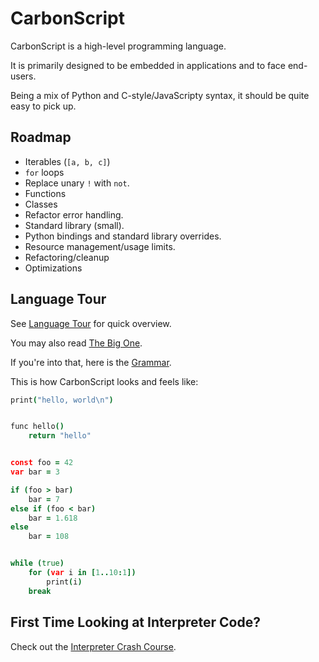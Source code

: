 # CarbonScript

CarbonScript is a high-level programming language.

It is primarily designed to be embedded in applications and to face
end-users.

Being a mix of Python and C-style/JavaScripty syntax, it should be quite
easy to pick up.

## Roadmap

- Iterables (`[a, b, c]`)
- `for` loops
- Replace unary `!` with `not`.
- Functions
- Classes
- Refactor error handling.
- Standard library (small).
- Python bindings and standard library overrides.
- Resource management/usage limits.
- Refactoring/cleanup
- Optimizations

## Language Tour

See [Language Tour](docs/language-tour.md) for quick overview.

You may also read [The Big One](tests/fixtures/the_big_one.cbn).

If you're into that, here is the [Grammar](docs/grammar.md).

This is how CarbonScript looks and feels like:

```coffee
print("hello, world\n")


func hello()
    return "hello"


const foo = 42
var bar = 3

if (foo > bar)
    bar = 7
else if (foo < bar)
    bar = 1.618
else
    bar = 108


while (true)
    for (var i in [1..10:1])
        print(i)
    break
```

## First Time Looking at Interpreter Code?

Check out the [Interpreter Crash Course](docs/interpreter-crash-course.md).
